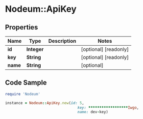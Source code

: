 # Nodeum::ApiKey

## Properties

Name | Type | Description | Notes
------------ | ------------- | ------------- | -------------
**id** | **Integer** |  | [optional] [readonly] 
**key** | **String** |  | [optional] [readonly] 
**name** | **String** |  | [optional] 

## Code Sample

```ruby
require 'Nodeum'

instance = Nodeum::ApiKey.new(id: 5,
                                 key: ******************Iwgo,
                                 name: dev-key)
```


